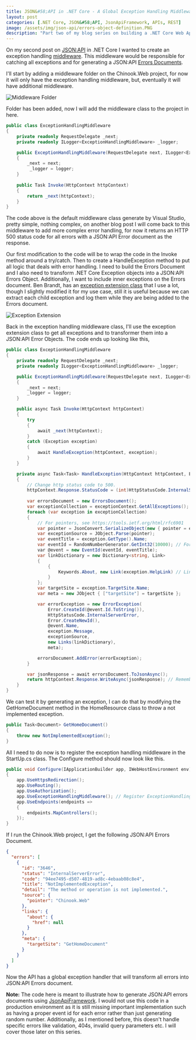 ```yaml
---
title: JSON&#58;API in .NET Core - A Global Exception Handling Middleware. 
layout: post
categories: [.NET Core, JSON&#58;API, JsonApiFramework, APIs, REST]
image: /assets/img/json-api/errors-object-definition.PNG
description: "Part two of my blog series on building a .NET Core Web Api using JSON:API"
---
```


On my second post on [JSON:API](https://jsonapi.org/) in .NET Core I wanted to create an exception handling [middleware](https://docs.microsoft.com/en-us/aspnet/core/fundamentals/middleware/?view=aspnetcore-3.1). This middleware would be responsible for catching all exceptions and for generating a JSON:API [Errors Documents](https://jsonapi.org/format/#document-top-level). 

I'll start by adding a middleware folder on the Chinook.Web project, for now it will only have the exception handling middleware, but, eventually it will have additional middleware.

![Middleware Folder](/assets/img/json-api/middleware-folder.PNG)

Folder has been added, now I will add the middleware class to the project in here.

```c#
public class ExceptionHandlingMiddleware
{
    private readonly RequestDelegate _next;
    private readonly ILogger<ExceptionHandlingMiddleware> _logger;

    public ExceptionHandlingMiddleware(RequestDelegate next, ILogger<ExceptionHandlingMiddleware> logger)
    {
        _next = next;
         _logger = logger;
    }
    
    public Task Invoke(HttpContext httpContext)
    {
        return _next(httpContext);
    }
}
```

The code above is the default middleware class generate by Visual Studio, pretty simple, nothing complex, on another blog post I will come back to this middleware to add more complex error handling, for now it returns an HTTP 500 status code for all errors with a JSON:API Error document as the response. 

Our first modification to the code will be to wrap the code in the Invoke method around a try/catch. Then to create a HandleException method to put all logic that deals with error handling. I need to build the Errors Document and I also need to transform .NET Core Exception objects into a JSON:API Errors Object. Additionally, I want to include inner exceptions on the Errors document. Ben Brandt, has an [exception extension class](https://gist.github.com/benbrandt22/8676438) that I use a lot, though I slightly modified it for my use case, still it is useful because we can extract each child exception and log them while they are being added to the Errors document. 

![Exception Extension](/assets/img/json-api/exception-extension.PNG)

Back in the exception handling middleware class, I'll use the exception extension class to get all exceptions and to transformer them into a JSON:API Error Objects. The code ends up looking like this, 

```c#
public class ExceptionHandlingMiddleware
{
    private readonly RequestDelegate _next;
    private readonly ILogger<ExceptionHandlingMiddleware> _logger;

    public ExceptionHandlingMiddleware(RequestDelegate next, ILogger<ExceptionHandlingMiddleware> logger)
    {
        _next = next;
        _logger = logger;
    }

    public async Task Invoke(HttpContext httpContext)
    {
        try
        {
            await _next(httpContext);
        }
        catch (Exception exception)
        {
            await HandleException(httpContext, exception);
        }
    }

    private async Task<Task> HandleException(HttpContext httpContext, Exception exceptionContext)
    {
        // Change http status code to 500.
        httpContext.Response.StatusCode = (int)HttpStatusCode.InternalServerError;
    
        var errorsDocument = new ErrorsDocument();
        var exceptionCollection = exceptionContext.GetAllExceptions(); // Get parent exception and all child exceptions
        foreach (var exception in exceptionCollection)
        {
            // For pointers, see https://tools.ietf.org/html/rfc6901
            var pointer = JsonConvert.SerializeObject(new { pointer = exception.Source });
            var exceptionSource = JObject.Parse(pointer);
            var eventTitle = exception.GetType().Name;
            var eventId = RandomNumberGenerator.GetInt32(10000); // For demo purposes only. Your event ids should be tied to specific errors.
            var @event = new EventId(eventId, eventTitle);
            var linkDictionary = new Dictionary<string, Link>
            {
                {
                    Keywords.About, new Link(exception.HelpLink) // Link to error documentation, this is a hypermedia driven api after all.
                }
            };
            var targetSite = exception.TargetSite.Name;
            var meta = new JObject { ["targetSite"] = targetSite };

            var errorException = new ErrorException(
                Error.CreateId(@event.Id.ToString()),
                HttpStatusCode.InternalServerError,
                Error.CreateNewId(),
                @event.Name,
                exception.Message,
                exceptionSource,
                new Links(linkDictionary),
                meta);

            errorsDocument.AddError(errorException);
        }

        var jsonResponse = await errorsDocument.ToJsonAsync();
        return httpContext.Response.WriteAsync(jsonResponse); // Remember to always write to the response body asynchronously.
    }
}
```
We can test it by generating an exception, I can do that by modifying the GetHomeDocument method in the HomeResource class to throw a not implemented exception.

```c#
public Task<Document> GetHomeDocument()
{
    throw new NotImplementedException();
}
```

All I need to do now is to register the exception handling middleware in the StartUp.cs class. The Configure method should now look like this.

```c#
public void Configure(IApplicationBuilder app, IWebHostEnvironment env)
{
    app.UseHttpsRedirection();
    app.UseRouting();
    app.UseAuthorization();
    app.UseExceptionHandlingMiddleware(); // Register ExceptionHandling Middleware
    app.UseEndpoints(endpoints =>
    {
        endpoints.MapControllers();
    });
}
```

If I run the Chinook.Web project, I get the following JSON:API Errors Document.

```json
{
  "errors": [
    {
      "id": "3646",
      "status": "InternalServerError",
      "code": "94ee7495-d507-4819-ad8c-4ebaab08c8e4",
      "title": "NotImplementedException",
      "detail": "The method or operation is not implemented.",
      "source": {
        "pointer": "Chinook.Web"
      },
      "links": {
        "about": {
          "href": null
        }
      },
      "meta": {
        "targetSite": "GetHomeDocument"
      }
    }
  ]
}
```

Now the API has a global exception handler that will transform all errors into JSON:API Errors document.

**Note:** The code here is meant to illustrate how to generate JSON:API errors documents using [JsonApiFramework](https://github.com/scott-mcdonald/JsonApiFramework). I would not use this code in a production environment as it is still missing important implementation such as having a proper event id for each error rather than just generating random number. Additionally, as I mentioned before, this doesn't handle specific errors like validation, 404s, invalid query parameters etc. I will cover those later on this series.